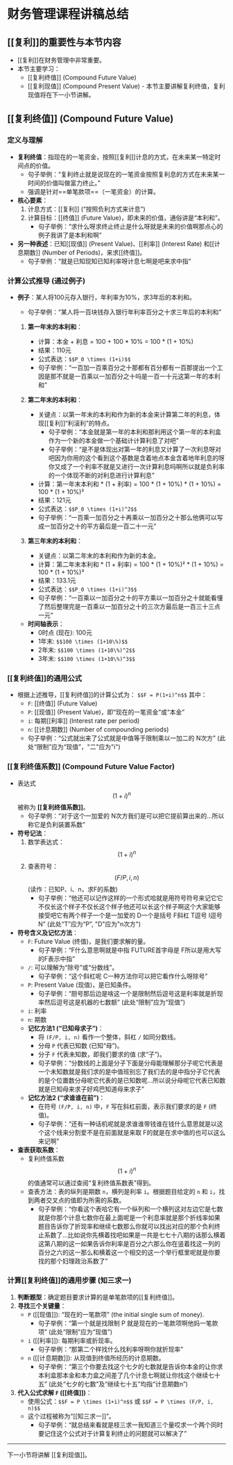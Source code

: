 # 财务管理课程讲稿总结

## [[复利]]的重要性与本节内容

-   [[复利]]在财务管理中非常重要。
-   本节主要学习：
    -   [[复利终值]] (Compound Future Value)
    -   [[复利现值]] (Compound Present Value) - 本节主要讲解复利终值，复利现值将在下一小节讲解。

## [[复利终值]] (Compound Future Value)

### 定义与理解

-   **复利终值**：指现在的一笔资金，按照[[复利]]计息的方式，在未来某一特定时间点的价值。
    -   句子举例：“复利终止就是说现在的一笔资金按照复利息的方式在未来某一时间的价值叫做富力终止。”
    -   强调是针对==单笔款项==（一笔资金）的计算。
-   **核心要素**：
    1.  计息方式：[[复利]] (“按照负利方式来计息”)
    2.  计算目标：[[终值]] (Future Value)，即未来的价值，通俗讲是“本利和”。
        -   句子举例：“求什么呀求终止终止是什么呀就是未来的价值啊那点心的例子我讲了是本利和啊”
-   **另一种表述**：已知[[现值]] (Present Value)、[[利率]] (Interest Rate) 和[[计息期数]] (Number of Periods)，来求[[终值]]。
    -   句子举例：“就是已知现知已知利率呀计息七啊是吧来求中指”

### 计算公式推导 (通过例子)

-   **例子**：某人将100元存入银行，年利率为10%，求3年后的本利和。
    -   句子举例：“某人将一百块钱存入银行年利率百分之十求三年后的本利和”

    1.  **第一年末的本利和**：
        -   计算：本金 + 利息 = 100 + 100 * 10% = 100 * (1 + 10%)
        -   结果：110元
        -   公式表达：`$$P_0 \times (1+i)$$`
        -   句子举例：“一百加一百乘百分之十那都有百分都有一百那提出一个工因是那不就是一百乘以一加百分之十吗是一百一十元这第一年的本利和”

    2.  **第二年末的本利和**：
        -   关键点：以第一年末的本利和作为新的本金来计算第二年的利息，体现[[复利]]“利滚利”的特点。
            -   句子举例：“本金就是第一年的本利和那利用这个第一年的本利盒作为一个新的本金做一个基础计计算利息了对吧”
            -   句子举例：“是不是体现出对第一年的利息又计算了一次利息呀对吧因为你用的这个看到这个基数是含着地点本金含着地年利息的呀你又成了一个利率不就是又进行一次计算利息吗啊所以就是负利率的一个体现不断的对利息进行计算利息”
        -   计算：第一年末本利和 * (1 + 利率) = 100 * (1 + 10%) * (1 + 10%) = 100 * (1 + 10%)²
        -   结果：121元
        -   公式表达：`$$P_0 \times (1+i)^2$$`
        -   句子举例：“一百乘一加百分之十再乘以一加百分之十那么他俩可以写成一加百分之十的平方最后是一百二十一元”

    3.  **第三年末的本利和**：
        -   关键点：以第二年末的本利和作为新的本金。
        -   计算：第二年末本利和 * (1 + 利率) = 100 * (1 + 10%)² * (1 + 10%) = 100 * (1 + 10%)³
        -   结果：133.1元
        -   公式表达：`$$P_0 \times (1+i)^3$$`
        -   句子举例：“一百乘以一加百分之十的平方乘以一加百分之十就能看懂了然后整理完是一百乘以一加百分之十的三次方最后是一百三十三点一元”

    -   **时间轴表示**：
        -   0时点 (现在): 100元
        -   1年末: `$$100 \times (1+10\%)$$`
        -   2年末: `$$100 \times (1+10\%)^2$$`
        -   3年末: `$$100 \times (1+10\%)^3$$`

### [[复利终值]]的通用公式

-   根据上述推导，[[复利终值]]的计算公式为：
    `$$F = P(1+i)^n$$`
    其中：
    -   `F`: [[终值]] (Future Value)
    -   `P`: [[现值]] (Present Value)，即“现在的一笔资金”或“本金”
    -   `i`: 每期[[利率]] (Interest rate per period)
    -   `n`: [[计息期数]] (Number of compounding periods)
    -   句子举例：“公式就出来了公式就是中值等于限制乘以一加二的 N次方” (此处“限制”应为“现值”，"二"应为"i")

### [[复利终值系数]] (Compound Future Value Factor)

-   表达式 $$(1+i)^n$$ 被称为 **[[复利终值系数]]**。
    -   句子举例：“对于这个一加爱的 N次方我们是可以把它提前算出来的...所以称它是负利装置系数”
-   **符号记法**：
    1.  数学表达式：$$(1+i)^n$$
    2.  查表符号：$$(F/P, i, n)$$ (读作：已知P、i、n，求F的系数)
        -   句子举例：“他还可以记作这样的一个形式哈就是用符号符号来记它它不仅长这个样子不仅长这个样子他还可以长这个样子啊这个大家能够接受吧它有两个样子一个是一加爱的 D一个是括号 F斜杠 T逗号 I逗号 N” (此处“T”应为“P”, "D"应为"n次方")
-   **符号含义及记忆方法**：
    -   `F`: Future Value (终值)，是我们要求解的量。
        -   句子举例：“F什么意思啊就是中指 FUTURE首字母是 F所以是用大写的F表示中指”
    -   `/`: 可以理解为“除号”或“分数线”。
        -   句子举例：“这个斜杠呢 C一种方法你可以把它看作什么呀除号”
    -   `P`: Present Value (现值)，是已知条件。
        -   句子举例：“厨号那后边是啥这一个是限制然后逗号这是利率就是折现率然后逗号这是机器的七数额” (此处“限制”应为“现值”)
    -   `i`: 利率
    -   `n`: 期数
    -   **记忆方法1 (“已知母求子”)**：
        -   将 `(F/P, i, n)` 看作一个整体，斜杠 `/` 如同分数线。
        -   分母 `P` 代表已知数 (已知“母”)。
        -   分子 `F` 代表未知数，即我们要求的值 (求“子”)。
        -   句子举例：“分数线的上面是分子下面是分母能理解那分子呢它代表是一个未知数就是我们求的是中值班别忘了我们去的是中指分子它代表的是个位置数分母呢它代表的是已知数呢...所以说分母呢它代表已知数就是已知母来求子好鸡巴知道母来求子”
    -   **记忆方法2 (“求谁谁在前”)**：
        -   在符号 `(F/P, i, n)` 中，`F` 写在斜杠前面，表示我们要求的是 `F` (终值)。
        -   句子举例：“还有一种话机呢就是求谁谁带钱谁在钱什么意思就是以这个这个线来分割爱不是在前面就是来取 F的就是在求中值的也可以这么来记啊”
-   **查表获取系数**：
    -   复利终值系数 $$(1+i)^n$$ 的值通常可以通过查阅“复利终值系数表”得到。
    -   查表方法：表的纵列是期数 `n`，横列是利率 `i`。根据题目给定的 `n` 和 `i`，找到两者交叉点的值即为所需的系数。
        -   句子举例：“你看这个表哈它有一个纵列和一个横列这对左边它是七数就是你那个计息七数你在最上面呢是一个利息率就是那个折线率如果题目告诉你了折现率和继续七数那么你就可以找出对应的那个负利终止系数了...比如说你先横着找吧如果是一共是七七十八期的话那么横着这第八期的这一如果告诉你利率是百分之六那么你在竖着找这一列的百分之六的这一那么和横着这一个相交的这一个举行框里呢就是你要找的那个妇理政治系数了”

### 计算[[复利终值]]的通用步骤 (知三求一)

1.  **判断题型**：确定题目要求计算的是单笔款项的[[复利终值]]。
2.  **寻找三个关键量**：
    -   `P` ([[现值]]): “现在的一笔款项” (the initial single sum of money).
        -   句子举例：“第一个就是找限制 P 就是现在的一笔款项啊他妈一笔款项” (此处“限制”应为“现值”)
    -   `i` ([[利率]]): 每期利率或折现率。
        -   句子举例：“那第二个样找什么找利率呀啊你就折现率”
    -   `n` ([[计息期数]]): 从现值到终值所经历的计息期数。
        -   句子举例：“第三个你要去找这个七夕的七数就是告诉你本金的让你求本利盒那本金和本力盒之间差了几个计息七啊就让你找这个继续七十五” (此处“七夕的七数”及“继续七十五”均指“计息期数n”)
3.  **代入公式求解 `F` ([[终值]])**：
    -   使用公式：`$$F = P \times (1+i)^n$$` 或 `$$F = P \times (F/P, i, n)$$`
    -   这个过程被称为“[[知三求一]]”。
        -   句子举例：“就总结来看就是枝三求一我知道三个量哎求一个两个同时要记住这个公式对于计算复利终止的问题就可以解决了”

---
下一小节将讲解 [[复利现值]]。